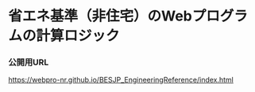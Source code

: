 # 省エネ基準（非住宅）のWebプログラムの計算ロジック

### 公開用URL
https://webpro-nr.github.io/BESJP_EngineeringReference/index.html
